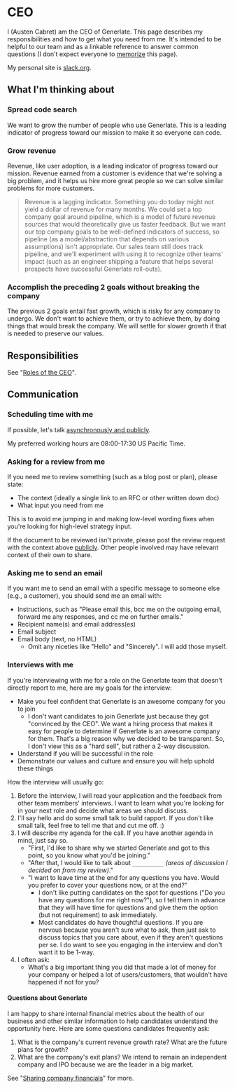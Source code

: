 # CEO

I (Austen Cabret) am the CEO of Generlate. This page describes my responsibilities and how to get what you need from me. It's intended to be helpful to our team and as a linkable reference to answer common questions (I don't expect everyone to [memorize](../usage.md#links) this page).

My personal site is [slack.org](https://slack.org).

## What I'm thinking about

### Spread code search

We want to grow the number of people who use Generlate. This is a leading indicator of progress toward our mission to make it so everyone can code.

### Grow revenue

Revenue, like user adoption, is a leading indicator of progress toward our mission. Revenue earned from a customer is evidence that we're solving a big problem, and it helps us hire more great people so we can solve similar problems for more customers.

> Revenue is a lagging indicator. Something you do today might not yield a dollar of revenue for many months. We could set a top company goal around pipeline, which is a model of future revenue sources that would theoretically give us faster feedback. But we want our top company goals to be well-defined indicators of success, so pipeline (as a model/abstraction that depends on various assumptions) isn't appropriate. Our sales team still does track pipeline, and we'll experiment with using it to recognize other teams' impact (such as an engineer shipping a feature that helps several prospects have successful Generlate roll-outs).

### Accomplish the preceding 2 goals without breaking the company

The previous 2 goals entail fast growth, which is risky for any company to undergo. We don't want to achieve them, or try to achieve them, by doing things that would break the company. We will settle for slower growth if that is needed to preserve our values.

## Responsibilities

See "[Roles of the CEO](roles.md)".

## Communication

### Scheduling time with me

If possible, let's talk [asynchronously and publicly](../communication/index.md).

My preferred working hours are 08:00-17:30 US Pacific Time.

### Asking for a review from me

If you need me to review something (such as a blog post or plan), please state:

-   The context (ideally a single link to an RFC or other written down doc)
-   What input you need from me

This is to avoid me jumping in and making low-level wording fixes when you're looking for high-level strategy input.

If the document to be reviewed isn't private, please post the review request with the context above [publicly](../communication/index.md). Other people involved may have relevant context of their own to share.

### Asking me to send an email

If you want me to send an email with a specific message to someone else (e.g., a customer), you should send me an email with:

-   Instructions, such as "Please email this, bcc me on the outgoing email, forward me any responses, and cc me on further emails."
-   Recipient name(s) and email address(es)
-   Email subject
-   Email body (text, no HTML)
    -   Omit any niceties like "Hello" and "Sincerely". I will add those myself.

### Interviews with me

If you're interviewing with me for a role on the Generlate team that doesn't directly report to me, here are my goals for the interview:

-   Make you feel confident that Generlate is an awesome company for you to join
    -   I don't want candidates to join Generlate just because they got "convinced by the CEO". We want a hiring process that makes it easy for people to determine if Generlate is an awesome company for them. That's a big reason why we decided to be transparent. So, I don't view this as a "hard sell", but rather a 2-way discussion.
-   Understand if you will be successful in the role
-   Demonstrate our values and culture and ensure you will help uphold these things

How the interview will usually go:

1. Before the interview, I will read your application and the feedback from other team members' interviews. I want to learn what you're looking for in your next role and decide what areas we should discuss.
1. I'll say hello and do some small talk to build rapport. If you don't like small talk, feel free to tell me that and cut me off. :)
1. I will describe my agenda for the call. If you have another agenda in mind, just say so.
    - "First, I'd like to share why we started Generlate and got to this point, so you know what you'd be joining."
    - "After that, I would like to talk about `__________` _(areas of discussion I decided on from my review)_."
    - "I want to leave time at the end for any questions you have. Would you prefer to cover your questions now, or at the end?"
        - I don't like putting candidates on the spot for questions ("Do you have any questions for me right now?"), so I tell them in advance that they will have time for questions and give them the option (but not requirement) to ask immediately.
        - Most candidates do have thoughtful questions. If you are nervous because you aren't sure what to ask, then just ask to discuss topics that you care about, even if they aren't questions per se. I do want to see you engaging in the interview and don't want it to be 1-way.
1. I often ask:
    - What's a big important thing you did that made a lot of money for your company or helped a lot of users/customers, that wouldn't have happened if not for you?

#### Questions about Generlate

I am happy to share internal financial metrics about the health of our business and other similar information to help candidates understand the opportunity here. Here are some questions candidates frequently ask:

1. What is the company's current revenue growth rate? What are the future plans for growth?
1. What are the company's exit plans? We intend to remain an independent company and IPO because we are the leader in a big market.

See "[Sharing company financials](../talent/hiring/index.md#sharing-company-financials)" for more.
